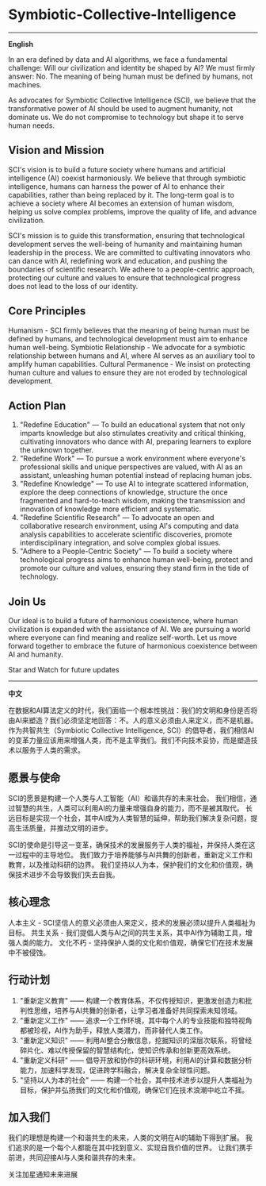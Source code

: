# Symbiotic-Collective-Intelligence
---
**English**

In an era defined by data and AI algorithms, we face a fundamental challenge: Will our civilization and identity be shaped by AI? We must firmly answer: No. The meaning of being human must be defined by humans, not machines.

As advocates for Symbiotic Collective Intelligence (SCI), we believe that the transformative power of AI should be used to augment humanity, not dominate us. We do not compromise to technology but shape it to serve human needs.

## Vision and Mission

SCI's vision is to build a future society where humans and artificial intelligence (AI) coexist harmoniously.
We believe that through symbiotic intelligence, humans can harness the power of AI to enhance their capabilities, rather than being replaced by it.
The long-term goal is to achieve a society where AI becomes an extension of human wisdom, helping us solve complex problems, improve the quality of life, and advance civilization.

SCI's mission is to guide this transformation, ensuring that technological development serves the well-being of humanity and maintaining human leadership in the process.
We are committed to cultivating innovators who can dance with AI, redefining work and education, and pushing the boundaries of scientific research.
We adhere to a people-centric approach, protecting our culture and values to ensure that technological progress does not lead to the loss of our identity.

## Core Principles

Humanism - SCI firmly believes that the meaning of being human must be defined by humans, and technological development must aim to enhance human well-being.
Symbiotic Relationship - We advocate for a symbiotic relationship between humans and AI, where AI serves as an auxiliary tool to amplify human capabilities.
Cultural Permanence - We insist on protecting human culture and values to ensure they are not eroded by technological development.

## Action Plan
1. "Redefine Education" — To build an educational system that not only imparts knowledge but also stimulates creativity and critical thinking, cultivating innovators who dance with AI, preparing learners to explore the unknown together.
2. "Redefine Work" — To pursue a work environment where everyone's professional skills and unique perspectives are valued, with AI as an assistant, unleashing human potential instead of replacing human jobs.
3. "Redefine Knowledge" — To use AI to integrate scattered information, explore the deep connections of knowledge, structure the once fragmented and hard-to-teach wisdom, making the transmission and innovation of knowledge more efficient and systematic.
4. "Redefine Scientific Research" — To advocate an open and collaborative research environment, using AI's computing and data analysis capabilities to accelerate scientific discoveries, promote interdisciplinary integration, and solve complex global issues.
5. "Adhere to a People-Centric Society" — To build a society where technological progress aims to enhance human well-being, protect and promote our culture and values, ensuring they stand firm in the tide of technology.

## Join Us
Our ideal is to build a future of harmonious coexistence, where human civilization is expanded with the assistance of AI. 
We are pursuing a world where everyone can find meaning and realize self-worth.
Let us move forward together to embrace the future of harmonious coexistence between AI and humanity. 

Star and Watch for future updates


---
**中文**

在数据和AI算法定义的时代，我们面临一个根本性挑战：我们的文明和身份是否将由AI来塑造？我们必须坚定地回答：不。人的意义必须由人来定义，而不是机器。
作为共智共生（Symbiotic Collective Intelligence, SCI）的倡导者，我们相信AI的变革力量应该用来增强人类，而不是主宰我们。我们不向技术妥协，而是塑造技术以服务于人类的需求。

## 愿景与使命

SCI的愿景是构建一个人类与人工智能（AI）和谐共存的未来社会。
我们相信，通过智慧的共生，人类可以利用AI的力量来增强自身的能力，而不是被其取代。
长远目标是实现一个社会，其中AI成为人类智慧的延伸，帮助我们解决复杂问题，提高生活质量，并推动文明的进步。

SCI的使命是引导这一变革，确保技术的发展服务于人类的福祉，并保持人类在这一过程中的主导地位。
我们致力于培养能够与AI共舞的创新者，重新定义工作和教育，以及推动科研的边界。
我们坚持以人为本，保护我们的文化和价值观，确保技术进步不会导致我们失去自我。

## 核心理念

人本主义 - SCI坚信人的意义必须由人来定义，技术的发展必须以提升人类福祉为目标。
共生关系 - 我们提倡人类与AI之间的共生关系，其中AI作为辅助工具，增强人类的能力。
文化不朽 - 坚持保护人类的文化和价值观，确保它们在技术发展中不被侵蚀。

## 行动计划
1. "重新定义教育" —— 构建一个教育体系，不仅传授知识，更激发创造力和批判性思维，培养与AI共舞的创新者，让学习者准备好共同探索未知领域。
2. "重新定义工作" —— 追求一个工作环境，其中每个人的专业技能和独特视角都被珍视，AI作为助手，释放人类潜力，而非替代人类工作。
3. "重新定义知识" —— 利用AI整合分散信息，挖掘知识的深层次联系，将曾经碎片化、难以传授保留的智慧结构化，使知识传承和创新更高效系统。
4. "重新定义科研" —— 倡导开放和协作的科研环境，利用AI的计算和数据分析能力，加速科学发现，促进跨学科融合，解决复杂全球性问题。
5. "坚持以人为本的社会" —— 构建一个社会，其中技术进步以提升人类福祉为目标，保护并弘扬我们的文化和价值观，确保它们在技术浪潮中屹立不摇。

## 加入我们
我们的理想是构建一个和谐共生的未来，人类的文明在AI的辅助下得到扩展。
我们追求的是一个每个人都能在其中找到意义、实现自我价值的世界。
让我们携手前进，共同迎接AI与人类和谐共存的未来。

关注加星通知未来进展
